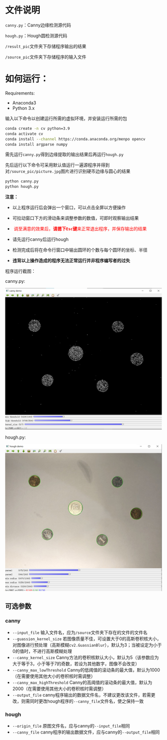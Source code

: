 # 文件说明

`canny.py`：Canny边缘检测源代码

`hough.py`：Hough圆检测源代码

`/result_pic`文件夹下存储程序输出的结果

`/source_pic`文件夹下存储程序的输入文件

# 如何运行：

Requirements:

* Anaconda3
* Python 3.x

输入以下命令以创建运行所需的虚拟环境，并安装运行所需的包

````bash
conda create -n cv python=3.9
conda activate cv
conda install --channel https://conda.anaconda.org/menpo opencv
conda install argparse numpy
````

需先运行`canny.py`得到边缘提取的输出结果后再运行`hough.py`

先后运行以下命令可采用默认值运行一遍源程序并得到对`/source_pic/picture.jpg`图片进行识别硬币边缘与圆心的结果

````bash
python canny.py
python hough.py
````

**注意：**

* 以上程序运行后会弹出一个窗口，可以点击全屏以方便操作
* 可拉动窗口下方的滑动条来调整参数的数值，可即时观察输出结果

* <font color="red"> 调至满意的效果后，**请摁下`Esc`键**来正常退出程序，并保存输出的结果</font>

* 请先运行canny后运行hough
* 检测完成后将在命令行窗口中输出圆环的个数与每个圆环的坐标、半径
* **违背以上操作造成的程序无法正常运行并非程序编写者的过失**

程序运行截图：

canny.py:

<img src=".\img\canny_demo.png" alt="canny_demo" style="zoom:50%;" />

hough.py:

<img src=".\img\hough_demo.png" alt="hough_demo" style="zoom:50%;" />



## 可选参数

### canny

* `--input_file` 输入文件名，应为`/source`文件夹下存在的文件的文件名
* `--guassion_kernel_size` 若图像质量不佳，可设置大于0的高斯卷积核大小，对图像进行预处理（高斯模糊`cv2.GuassianBlur`），默认为3；当被设定为小于0的值时，不进行高斯模糊处理
* `--canny_kernel_size` Canny方法的卷积核默认大小，默认为5（该参数应为大于等于3，小于等于7的奇数，若设为其他数字，图像不会改变）
* `--canny_max_lowThreshold` Canny的低阈值的滚动条的最大值，默认为1000（在需要使用其他大小的卷积核时需调整）
* `--canny_max_highThreshold` Canny的高阈值的滚动条的最大值，默认为2000（在需要使用其他大小的卷积核时需调整）
* `--output_file` canny程序输出的数据文件名，不建议更改该文件，若需更改，则需同时更改hough程序的`--canny_file`文件名，使之保持一致

### hough

* `--origin_file` 原图文件名，应与canny的`--input_file`相同
* `--canny_file` canny程序的输出数据文件，应与canny的`--output_file`相同

